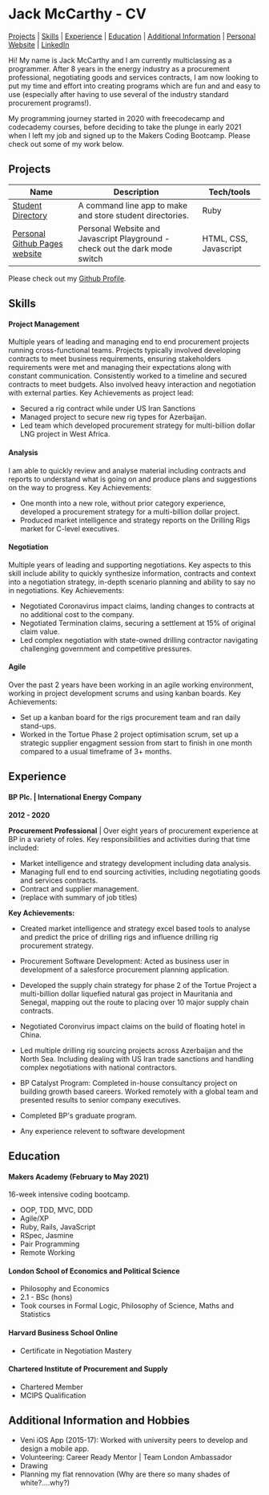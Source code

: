 # Jack McCarthy - CV

[Projects](#projects) | [Skills](#skills) | [Experience](#experience) | [Education](#education) | [Additional Information](#additional-information-and-hobbies) | [Personal Website](https://jackmcc08.github.io/) | [LinkedIn](https://www.linkedin.com/in/jackmcc08/)

Hi! My name is Jack McCarthy and I am currently multiclassing as a programmer. After 8 years in the energy industry as a procurement professional, negotiating goods and services contracts, I am now looking to put my time and effort into creating programs which are fun and and easy to use (especially after having to use several of the industry standard procurement programs!).

My programming journey started in 2020 with freecodecamp and codecademy courses, before deciding to take the plunge in early 2021 when I left my job and signed up to the Makers Coding Bootcamp. Please check out some of my work below.

## Projects

| Name                         | Description       | Tech/tools        |
| ---------------------------- | ----------------- | ----------------- |
| [Student Directory](https://github.com/jackmcc08/makers-wk4-student-directory) | A command line app to make and store student directories. | Ruby|
| [Personal Github Pages website](https://jackmcc08.github.io/)| Personal Website and Javascript Playground - check out the dark mode switch | HTML, CSS, Javascript |

Please check out my [Github Profile](https://github.com/jackmcc08).

## Skills

#### Project Management

Multiple years of leading and managing end to end procurement projects running cross-functional teams. Projects typically involved developing contracts to meet business requirements, ensuring stakeholders requirements were met and managing their expectations along with constant communication. Consistently worked to a timeline and secured contracts to meet budgets. Also involved heavy interaction and negotiation with external parties. 
Key Achievements as project lead:
- Secured a rig contract while under US Iran Sanctions
- Managed project to secure new rig types for Azerbaijan.
- Led team which developed procurement strategy for multi-billion dollar LNG project in West Africa.

#### Analysis

I am able to quickly review and analyse material including contracts and reports to understand what is going on and produce plans and suggestions on the way to progress. 
Key Achievements:
- One month into a new role, without prior category experience, developed a procurement strategy for a multi-billion dollar project.
- Produced market intelligence and strategy reports on the Drilling Rigs market for C-level executives. 

#### Negotiation

Multiple years of leading and supporting negotiations. Key aspects to this skill include ability to quickly synthesize information, contracts and context into a negotiation strategy, in-depth scenario planning and ability to say no in negotiations. 
Key Achievements:
- Negotiated Coronavirus impact claims, landing changes to contracts at no additional cost to the company.
- Negotiated Termination claims, securing a settlement at 15% of original claim value.
- Led complex negotiation with state-owned drilling contractor navigating challenging government and competitive pressures. 

#### Agile

Over the past 2 years have been working in an agile working environment, working in project development scrums and using kanban boards. 
Key Achievements:
- Set up a kanban board for the rigs procurement team and ran daily stand-ups.
- Worked in the Tortue Phase 2 project optimisation scrum, set up a strategic supplier engagment session from start to finish in one month compared to a usual timeframe of 3+ months. 


## Experience

#### BP Plc. | International Energy Company

**2012 - 2020**

**Procurement Professional** | Over eight years of procurement experience at BP in a variety of roles. Key responsibilities and activities during that time included:
- Market intelligence and strategy development including data analysis.
- Managing full end to end sourcing activities, including negotiating goods and services contracts.
- Contract and supplier management.
- (replace with summary of job titles)

**Key Achievements:**
- Created market intelligence and strategy excel based tools to analyse and predict the price of drilling rigs and influence drilling rig procurement strategy. 
- Procurement Software Development:  Acted as business user in development of a salesforce procurement planning application.
- Developed the supply chain strategy for phase 2 of the Tortue Project a multi-billion dollar liquefied natural gas project in Mauritania and Senegal, mapping out the route to placing over 10 major supply chain contracts.
- Negotiated Coronvirus impact claims on the build of floating hotel in China.
- Led multiple drilling rig sourcing projects across Azerbaijan and the North Sea. Including dealing with US Iran trade sanctions and handling complex negotiations with national contractors.
- BP Catalyst Program: Completed in-house consultancy project on building growth based careers. Worked remotely with a global team and presented results to senior company executives. 
- Completed BP's graduate program.


- Any experience relevent to software development

## Education

#### Makers Academy (February to May 2021)

16-week intensive coding bootcamp.
- OOP, TDD, MVC, DDD
- Agile/XP
- Ruby, Rails, JavaScript
- RSpec, Jasmine
- Pair Programming 
- Remote Working 

#### London School of Economics and Political Science 

- Philosophy and Economics
- 2.1 - BSc (hons)
- Took courses in Formal Logic, Philosophy of Science, Maths and Statistics

#### Harvard Business School Online

- Certificate in Negotiation Mastery

#### Chartered Institute of Procurement and Supply

- Chartered Member
- MCIPS Qualification

## Additional Information and Hobbies

- Veni iOS App (2015-17): Worked with university peers to develop and design a mobile app.
- Volunteering: Career Ready Mentor | Team London Ambassador
- Drawing
- Planning my flat rennovation (Why are there so many shades of white?....why?)
